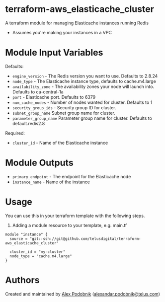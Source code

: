 # terraform-aws_elasticache_cluster

A terraform module for managing Elasticache instances running Redis

* Assumes you're making your instances in a VPC

# Module Input Variables

Defaults:

- `engine_version` - The Redis version you want to use. Defaults to 2.8.24
- `node_type` - The Elasticache instance type, defaults to cache.m4.large
- `availability_zone` - The availability zones your node will launch into. Defaults to ca-central-1a
- `port` - Elasticache port. Defaults to 6379
- `num_cache_nodes` - Number of nodes wanted for cluster. Defaults to 1
- `security_group_ids` - Security group ID for cluster.
- `subnet_group_name` Subnet group name for cluster.
- `parameter_group_name` Parameter group name for cluster. Defaults to default.redis2.8

Required:

- `cluster_id` - Name of the Elasticache instance

# Module Outputs

- `primary_endpoint` - The endpoint for the Elasticache node
- `instance_name` - Name of the instance

# Usage

You can use this in your terraform template with the following steps.

1. Adding a module resource to your template, e.g. main.tf

```
module "instance" {
  source = "git::ssh://git@github.com/telusdigital/terraform-aws_elasticache_cluster"

  cluster_id = "my-cluster"
  node_type = "cache.m4.large"
}
```

# Authors

Created and maintained by [Alex Podobnik](https://github.com/alexandarp) (alexandar.podobnik@telus.com)
